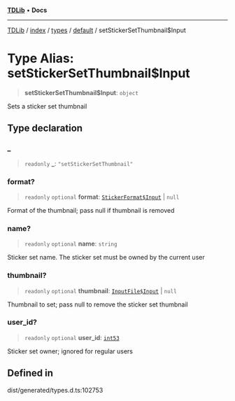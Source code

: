 [**TDLib**](../../../../../../README.md) • **Docs**

***

[TDLib](../../../../../../modules.md) / [index](../../../../../README.md) / [types](../../../README.md) / [default](../README.md) / setStickerSetThumbnail$Input

# Type Alias: setStickerSetThumbnail$Input

> **setStickerSetThumbnail$Input**: `object`

Sets a sticker set thumbnail

## Type declaration

### \_

> `readonly` **\_**: `"setStickerSetThumbnail"`

### format?

> `readonly` `optional` **format**: [`StickerFormat$Input`](StickerFormat$Input.md) \| `null`

Format of the thumbnail; pass null if thumbnail is removed

### name?

> `readonly` `optional` **name**: `string`

Sticker set name. The sticker set must be owned by the current user

### thumbnail?

> `readonly` `optional` **thumbnail**: [`InputFile$Input`](InputFile$Input.md) \| `null`

Thumbnail to set; pass null to remove the sticker set thumbnail

### user\_id?

> `readonly` `optional` **user\_id**: [`int53`](int53.md)

Sticker set owner; ignored for regular users

## Defined in

dist/generated/types.d.ts:102753

